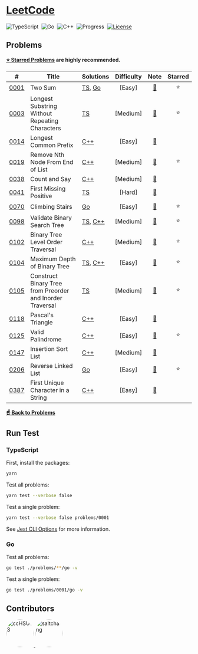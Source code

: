 # [LeetCode](https://leetcode.com/problemset/all)

![TypeScript](https://img.shields.io/badge/language-TypeScript-3178c6)&nbsp;
![Go](https://img.shields.io/badge/language-Go-007d9c)&nbsp;
![C++](https://img.shields.io/badge/language-C++-004283)&nbsp;
![Progress](https://img.shields.io/badge/progess-16%20%2F%202082-sucess)&nbsp;
[![License](https://img.shields.io/badge/license-MIT-a31f34)](./LICENSE)

## Problems

**[:star: Starred Problems](https://leetcode.com/list/xoqag3yj) are highly recommended.**

|   #    | Title                                                     | Solutions                      | Difficulty |        Note         | Starred |
|:------:|-----------------------------------------------------------|--------------------------------|:----------:|:-------------------:|:-------:|
| [0001] | Two Sum                                                   | [TS][0001_ts], [Go][0001_go]   |   [Easy]   | [:memo:][0001_note] | :star:  |
| [0003] | Longest Substring Without Repeating Characters            | [TS][0003_ts]                  |  [Medium]  | [:memo:][0003_note] | :star:  |
| [0014] | Longest Common Prefix                                     | [C++][0014_cpp]                |   [Easy]   | [:memo:][0014_note] |         |
| [0019] | Remove Nth Node From End of List                          | [C++][0019_cpp]                |  [Medium]  | [:memo:][0019_note] | :star:  |
| [0038] | Count and Say                                             | [C++][0038_cpp]                |  [Medium]  | [:memo:][0038_note] |         |
| [0041] | First Missing Positive                                    | [TS][0041_ts]                  |   [Hard]   | [:memo:][0041_note] |         |
| [0070] | Climbing Stairs                                           | [Go][0070_go]                  |   [Easy]   | [:memo:][0070_note] | :star:  |
| [0098] | Validate Binary Search Tree                               | [TS][0098_ts], [C++][0098_cpp] |  [Medium]  | [:memo:][0098_note] | :star:  |
| [0102] | Binary Tree Level Order Traversal                         | [C++][0102_cpp]                |  [Medium]  | [:memo:][0102_note] | :star:  |
| [0104] | Maximum Depth of Binary Tree                              | [TS][0104_ts], [C++][0104_cpp] |   [Easy]   | [:memo:][0104_note] | :star:  |
| [0105] | Construct Binary Tree from Preorder and Inorder Traversal | [TS][0105_ts]                  |  [Medium]  | [:memo:][0105_note] | :star:  |
| [0118] | Pascal's Triangle                                         | [C++][0118_cpp]                |   [Easy]   | [:memo:][0118_note] |         |
| [0125] | Valid Palindrome                                          | [C++][0125_cpp]                |   [Easy]   | [:memo:][0125_note] | :star:  |
| [0147] | Insertion Sort List                                       | [C++][0147_cpp]                |  [Medium]  | [:memo:][0147_note] |         |
| [0206] | Reverse Linked List                                       | [Go][0206_go]                  |   [Easy]   | [:memo:][0206_note] | :star:  |
| [0387] | First Unique Character in a String                        | [C++][0387_cpp]                |   [Easy]   | [:memo:][0387_note] |         |

[**:point_up: Back to Problems**](#problems)

## Run Test

### TypeScript

First, install the packages:

```bash
yarn
```

Test all problems:

```bash
yarn test --verbose false
```

Test a single problem:

```bash
yarn test --verbose false problems/0001
```

See [Jest CLI Options](https://jestjs.io/docs/cli#--verbose) for more information.

### Go

Test all problems:

```bash
go test ./problems/**/go -v
```

Test a single problem:

```bash
go test ./problems/0001/go -v
```

## Contributors

<a href="https://github.com/ccHSU13">
    <img
      src="https://avatars.githubusercontent.com/u/86006022"
      alt="ccHSU13"
      width="75px"
      style="border-radius:50%;"
    >
</a>
<a href="https://github.com/saltchang">
    <img
      src="https://avatars.githubusercontent.com/u/44324205"
      alt="saltchang"
      width="75px"
      style="border-radius:50%;"
    >
</a>

<!-- Cheat Sheet -->

[github emoji cheat sheet]: https://github.com/ikatyang/emoji-cheat-sheet/blob/master/README.md

<!-- 0001 -->

[0001]: https://leetcode.com/problems/two-sum
[0001_note]: ./problems/0001/README.md#:memo:-note
[0001_ts]: ./problems/0001/ts/two_sum.ts
[0001_go]: ./problems/0001/go/two_sum.go

<!-- 0003 -->

[0003]: https://leetcode.com/problems/longest-substring-without-repeating-characters
[0003_note]: ./problems/0003/README.md#:memo:-note
[0003_ts]: ./problems/0003/ts/longest_substring_without_repeating_characters.ts

<!-- 0014 -->

[0014]: https://leetcode.com/problems/longest-common-prefix
[0014_note]: ./problems/0014/README.md#:memo:-note
[0014_cpp]: ./problems/0014/cpp/longest_common_prefix.cpp

<!-- 0019 -->

[0019]: https://leetcode.com/problems/remove-nth-node-from-end-of-list
[0019_note]: ./problems/0019/README.md#:memo:-note
[0019_cpp]: ./problems/0019/cpp/remove_nth_node_from_end_of_list.cpp

<!-- 0038 -->

[0038]: https://leetcode.com/problems/count-and-say
[0038_note]: ./problems/0038/README.md#:memo:-note
[0038_cpp]: ./problems/0038/cpp/count_and_say.cpp

<!-- 0041 -->

[0041]: https://leetcode.com/problems/first-missing-positive
[0041_note]: ./problems/0041/README.md#:memo:-note
[0041_ts]: ./problems/0041/ts/first_missing_positive.ts

<!-- 0070 -->

[0070]: https://leetcode.com/problems/climbing-stairs
[0070_note]: ./problems/0070/README.md#:memo:-note
[0070_go]: ./problems/0070/go/climbing_stairs.go

<!-- 0098 -->

[0098]: https://leetcode.com/problems/validate-binary-search-tree
[0098_note]: ./problems/0098/README.md#:memo:-note
[0098_ts]: ./problems/0098/ts/validate_binary_search_tree.ts
[0098_cpp]: ./problems/0098/cpp/validate_binary_search_tree.cpp

<!-- 0102 -->

[0102]: https://leetcode.com/problems/binary-tree-level-order-traversal
[0102_note]: ./problems/0102/README.md#:memo:-note
[0102_cpp]: ./problems/0102/cpp/binary_tree_level_order_traversal.cpp

<!-- 0104 -->

[0104]: https://leetcode.com/problems/maximum-depth-of-binary-tree
[0104_note]: ./problems/0104/README.md#:memo:-note
[0104_ts]: ./problems/0104/ts/maximum_depth_of_binary_tree.ts
[0104_cpp]: ./problems/0104/cpp/maximum_depth_of_binary_tree.cpp

<!-- 0105 -->

[0105]: https://leetcode.com/problems/construct-binary-tree-from-preorder-and-inorder-traversal
[0105_note]: ./problems/0105/README.md#:memo:-note
[0105_ts]: ./problems/0105/ts/construct_binary_tree_from_preorder_and_inorder_traversal.ts

<!-- 0118 -->
[0118]: https://leetcode.com/problems/pascals-triangle
[0118_Note]: ./problems/0118/README.md#:memo:-note
[0118_cpp]: ./problems/0118/cpp/pascals_triangle.cpp

<!-- 0125 -->

[0125]: https://leetcode.com/problems/valid-palindrome
[0125_note]: ./problems/0125/README.md#:memo:-note
[0125_cpp]: ./problems/0125/cpp/valid_palindrome.cpp

<!-- 0147 -->
[0147]: https://leetcode.com/problems/insertion-sort-list
[0147_Note]: ./problems/0147/README.md#:memo:-note
[0147_cpp]: ./problems/0147/cpp/insertion_sort_list.cpp

<!-- 0206 -->

[0206]: https://leetcode.com/problems/reverse-linked-list
[0206_note]: ./problems/0206/README.md#:memo:-note
[0206_go]: ./problems/0206/go/reverse_linked_list.go

<!-- 0387 -->

[0387]: https://leetcode.com/problems/first-unique-character-in-a-string
[0387_note]: ./problems/0387/README.md#:memo:-note
[0387_cpp]: ./problems/0387/cpp/first_unique_character_in_a_string.cpp
